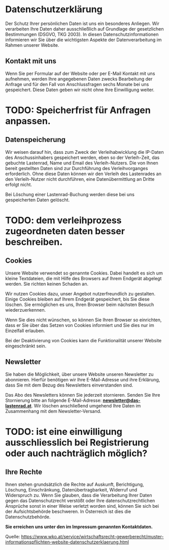 # Datenschutzerklärung

Der Schutz Ihrer persönlichen Daten ist uns ein besonderes Anliegen. Wir verarbeiten Ihre Daten daher ausschließlich auf Grundlage der gesetzlichen Bestimmungen (DSGVO, TKG 2003). In diesen Datenschutzinformationen informieren wir Sie über die wichtigsten Aspekte der Datenverarbeitung im Rahmen unserer Website.


## Kontakt mit uns

Wenn Sie per Formular auf der Website oder per E-Mail Kontakt mit uns aufnehmen, werden Ihre angegebenen Daten zwecks Bearbeitung der Anfrage und für den Fall von Anschlussfragen sechs Monate bei uns gespeichert. Diese Daten geben wir nicht ohne Ihre Einwilligung weiter.

# TODO: Speicherfrist für Anfragen anpassen.


## Datenspeicherung

Wir weisen darauf hin, dass zum Zweck der Verleihabwicklung die IP-Daten des Anschussinhabers gespeichert werden, eben so der Verleih-Zeit, das gebuchte Lastenrad,  Name und Email des Verleih-Nutzers. Die von Ihnen bereit gestellten Daten sind zur Durchführung des Verleihvorganges erforderlich. Ohne diese Daten können wir den Verleih des Lastenrades an den Verleih-Nutzer nicht durchführen, eine Datenübermittlung an Dritte erfolgt nicht.

Bei Löschung einer Lastenrad-Buchung werden diese bei uns gespeicherten Daten gelöscht.

# TODO: dem verleihprozess zugeordneten daten besser beschreiben.

## Cookies

Unsere Website verwendet so genannte Cookies. Dabei handelt es sich um kleine Textdateien, die mit Hilfe des Browsers auf Ihrem Endgerät abgelegt werden. Sie richten keinen Schaden an.

Wir nutzen Cookies dazu, unser Angebot nutzerfreundlich zu gestalten. Einige Cookies bleiben auf Ihrem Endgerät gespeichert, bis Sie diese löschen. Sie ermöglichen es uns, Ihren Browser beim nächsten Besuch wiederzuerkennen.

Wenn Sie dies nicht wünschen, so können Sie Ihren Browser so einrichten, dass er Sie über das Setzen von Cookies informiert und Sie dies nur im Einzelfall erlauben.

Bei der Deaktivierung von Cookies kann die Funktionalität unserer Website eingeschränkt sein.


## Newsletter

Sie haben die Möglichkeit, über unsere Website unseren Newsletter zu abonnieren. Hierfür benötigen wir Ihre E-Mail-Adresse und ihre Erklärung, dass Sie mit dem Bezug des Newsletters einverstanden sind.

Das Abo des Newsletters können Sie jederzeit stornieren. Senden Sie Ihre Stornierung bitte an folgende E-Mail-Adresse: **newsletter@das-lastenrad.at**. Wir löschen anschließend umgehend Ihre Daten im Zusammenhang mit dem Newsletter-Versand.

# TODO: ist eine einwilligung ausschliesslich bei Registrierung oder auch nachträglich möglich?

## Ihre Rechte

Ihnen stehen grundsätzlich die Rechte auf Auskunft, Berichtigung, Löschung, Einschränkung, Datenübertragbarkeit, Widerruf und Widerspruch zu. Wenn Sie glauben, dass die Verarbeitung Ihrer Daten gegen das Datenschutzrecht verstößt oder Ihre datenschutzrechtlichen Ansprüche sonst in einer Weise verletzt worden sind, können Sie sich bei der Aufsichtsbehörde beschweren. In Österreich ist dies die Datenschutzbehörde.

**Sie erreichen uns unter den im Impressum genannten Kontaktdaten.**

Quelle: 
https://www.wko.at/service/wirtschaftsrecht-gewerberecht/muster-informationspflichten-website-datenschutzerklaerung.html
